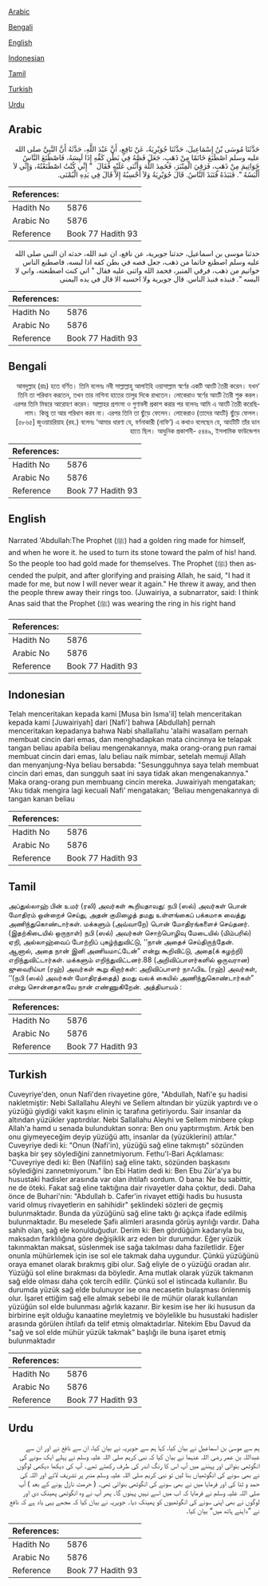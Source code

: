 [Arabic](#arabic)

[Bengali](#bengali)

[English](#english)

[Indonesian](#indonesian)

[Tamil](#tamil)

[Turkish](#turkish)

[Urdu](#urdu)

## Arabic


<div dir="rtl" lang="ar" style={{fontSize:'larger',backgroundColor:'#f8f9fa',padding:20}}>
حَدَّثَنَا مُوسَى بْنُ إِسْمَاعِيلَ، حَدَّثَنَا جُوَيْرِيَةُ، عَنْ نَافِعٍ، أَنَّ عَبْدَ اللَّهِ، حَدَّثَهُ أَنَّ النَّبِيَّ صلى الله عليه وسلم اصْطَنَعَ خَاتَمًا مِنْ ذَهَبٍ، جَعَلَ فَصَّهُ فِي بَطْنِ كَفِّهِ إِذَا لَبِسَهُ، فَاصْطَنَعَ النَّاسُ خَوَاتِيمَ مِنْ ذَهَبٍ، فَرَقِيَ الْمِنْبَرَ، فَحَمِدَ اللَّهَ وَأَثْنَى عَلَيْهِ فَقَالَ ‏ "‏ إِنِّي كُنْتُ اصْطَنَعْتُهُ، وَإِنِّي لاَ أَلْبَسُهُ ‏"‏‏.‏ فَنَبَذَهُ فَنَبَذَ النَّاسُ‏.‏ قَالَ جُوَيْرِيَةُ وَلاَ أَحْسِبُهُ إِلاَّ قَالَ فِي يَدِهِ الْيُمْنَى‏.‏
</div>
<div style={{backgroundColor:'#f8f9fa',padding:20, marginBottom: 10}}><table> <thead> <tr> <th>References:</th> <th></th> </tr> </thead> <tbody><tr><td>Hadith No</td><td>5876</td></tr><tr><td>Arabic No</td><td>5876</td></tr><tr><td>Reference</td><td>Book 77 Hadith 93</td></tr></tbody></table></div>


<div dir="rtl" lang="ar" style={{fontSize:'larger',backgroundColor:'#f8f9fa',padding:20}}>
حدثنا موسى بن اسماعيل، حدثنا جويرية، عن نافع، ان عبد الله، حدثه ان النبي صلى الله عليه وسلم اصطنع خاتما من ذهب، جعل فصه في بطن كفه اذا لبسه، فاصطنع الناس خواتيم من ذهب، فرقي المنبر، فحمد الله واثنى عليه فقال " اني كنت اصطنعته، واني لا البسه ". فنبذه فنبذ الناس. قال جويرية ولا احسبه الا قال في يده اليمنى
</div>
<div style={{backgroundColor:'#f8f9fa',padding:20, marginBottom: 10}}><table> <thead> <tr> <th>References:</th> <th></th> </tr> </thead> <tbody><tr><td>Hadith No</td><td>5876</td></tr><tr><td>Arabic No</td><td>5876</td></tr><tr><td>Reference</td><td>Book 77 Hadith 93</td></tr></tbody></table></div>

## Bengali


<div dir="rtl" lang="bn" style={{fontSize:'larger',backgroundColor:'#f8f9fa',padding:20}}>
‘আবদুল্লাহ (রাঃ) হতে বর্ণিত। তিনি বলেনঃ নবী সাল্লাল্লাহু আলাইহি ওয়াসাল্লাম স্বর্ণের একটি আংটি তৈরী করেন। যখন তিনি তা পরিধান করতেন, তখন তার নাগিনা হাতের তালুর দিকে রাখতেন। লোকেরাও স্বর্ণের আংটি তৈরী শুরু করল। এরপর তিনি মিম্বরে আরোহণ করেন। আল্লাহর প্রশংসা ও গুণাবলী প্রকাশ করার পর বলেনঃ আমি এ আংটি তৈরী করেছিলাম। কিন্তু তা আর পরিধান করব না। এরপর তিনি তা ছুঁড়ে ফেলেন। লোকেরাও (তাদের আংটি) ছুঁড়ে ফেলল। [৫৮৬৫] জুওয়ায়রিয়াহ (রহ.) বলেনঃ ‘আমার ধারণা যে, বর্ণনাকারী (নাফি‘) এ কথাও বলেছেন যে, আংটিটি তাঁর ডান হাতে ছিল। আধুনিক প্রকাশনী- ৫৪৪৯, ইসলামিক ফাউন্ডেশন
</div>
<div style={{backgroundColor:'#f8f9fa',padding:20, marginBottom: 10}}><table> <thead> <tr> <th>References:</th> <th></th> </tr> </thead> <tbody><tr><td>Hadith No</td><td>5876</td></tr><tr><td>Arabic No</td><td>5876</td></tr><tr><td>Reference</td><td>Book 77 Hadith 93</td></tr></tbody></table></div>

## English


<div dir="ltr" lang="en" style={{fontSize:'larger',backgroundColor:'#f8f9fa',padding:20}}>
Narrated 'Abdullah:The Prophet (ﷺ) had a golden ring made for himself, and when he wore it. he used to turn its stone toward the palm of his! hand. So the people too had gold made for themselves. The Prophet (ﷺ) then ascended the pulpit, and after glorifying and praising Allah, he said, "I had it made for me, but now I will never wear it again." He threw it away, and then the people threw away their rings too. (Juwairiya, a subnarrator, said: I think Anas said that the Prophet (ﷺ) was wearing the ring in his right hand
</div>
<div style={{backgroundColor:'#f8f9fa',padding:20, marginBottom: 10}}><table> <thead> <tr> <th>References:</th> <th></th> </tr> </thead> <tbody><tr><td>Hadith No</td><td>5876</td></tr><tr><td>Arabic No</td><td>5876</td></tr><tr><td>Reference</td><td>Book 77 Hadith 93</td></tr></tbody></table></div>

## Indonesian


<div dir="ltr" lang="id" style={{fontSize:'larger',backgroundColor:'#f8f9fa',padding:20}}>
Telah menceritakan kepada kami [Musa bin Isma'il] telah menceritakan kepada kami [Juwairiyah] dari [Nafi'] bahwa [Abdullah] pernah menceritakan kepadanya bahwa Nabi shallallahu 'alaihi wasallam pernah membuat cincin dari emas, dan menghadapkan mata cincinnya ke telapak tangan beliau apabila beliau mengenakannya, maka orang-orang pun ramai membuat cincin dari emas, lalu beliau naik mimbar, setelah memuji Allah dan menyanjung-Nya beliau bersabda: "Sesungguhnya saya telah membuat cincin dari emas, dan sungguh saat ini saya tidak akan mengenakannya." Maka orang-orang pun membuang cincin mereka. Juwairiyah mengatakan; 'Aku tidak mengira lagi kecuali Nafi' mengatakan; 'Beliau mengenakannya di tangan kanan beliau
</div>
<div style={{backgroundColor:'#f8f9fa',padding:20, marginBottom: 10}}><table> <thead> <tr> <th>References:</th> <th></th> </tr> </thead> <tbody><tr><td>Hadith No</td><td>5876</td></tr><tr><td>Arabic No</td><td>5876</td></tr><tr><td>Reference</td><td>Book 77 Hadith 93</td></tr></tbody></table></div>

## Tamil


<div dir="ltr" lang="ta" style={{fontSize:'larger',backgroundColor:'#f8f9fa',padding:20}}>
அப்துல்லாஹ் பின் உமர் (ரலி) அவர்கள் கூறியதாவது: நபி (ஸல்) அவர்கள் பொன் மோதிரம் ஒன்றைச் செய்து, அதன் குமிழைத் தமது உள்ளங்கைப் பக்கமாக வைத்து அணிந்துகொண்டார்கள். மக்களும் (அவ்வாறே) பொன் மோதிரங்களைச் செய்தனர். (இதற்கிடையில் ஒருநாள்) நபி (ஸல்) அவர்கள் சொற்பொழிவு மேடையில் (மிம்பரில்) ஏறி, அல்லாஹ்வைப் போற்றிப் புகழ்ந்துவிட்டு, ‘‘நான் அதைச் செய்திருந்தேன். ஆனால், அதை நான் இனி அணியமாட்டேன்” என்று கூறிவிட்டு, அதை(க் கழற்றி) எறிந்துவிட்டார்கள். மக்களும் எறிந்துவிட்டனர்.88 (அறிவிப்பாளர்களில் ஒருவரான) ஜுவைரிய்யா (ரஹ்) அவர்கள் கூறு கிறார்கள்: அறிவிப்பாளர் நாஃபிஉ (ரஹ்) அவர்கள், ‘‘(நபி (ஸல்) அவர்கள் மோதிரத்தைத்) தமது வலக் கையில் அணிந்துகொண்டார்கள்” என்று சொன்னதாகவே நான் எண்ணுகிறேன். அத்தியாயம் :
</div>
<div style={{backgroundColor:'#f8f9fa',padding:20, marginBottom: 10}}><table> <thead> <tr> <th>References:</th> <th></th> </tr> </thead> <tbody><tr><td>Hadith No</td><td>5876</td></tr><tr><td>Arabic No</td><td>5876</td></tr><tr><td>Reference</td><td>Book 77 Hadith 93</td></tr></tbody></table></div>

## Turkish


<div dir="ltr" lang="tr" style={{fontSize:'larger',backgroundColor:'#f8f9fa',padding:20}}>
Cuveyriye'den, onun Nafi'den rivayetine göre, "Abdullah, Nafi'e şu hadisi nakletmiştir: Nebi Sallallahu Aleyhi ve Sellem altından bir yüzük yaptırdı ve o yüzüğü giydiği vakit kaşını elinin iç tarafına getiriyordu. Sair insanlar da altından yüzükler yaptırdılar. Nebi Sallallahu Aleyhi ve Sellem minbere çıkıp Allah'a hamd u senada bulunduktan sonra: Ben onu yaptırmıştım. Artık ben onu giymeyeceğim deyip yüzüğü attı, insanlar da (yüzüklerini) attılar." Cuveyriye dedi ki: "Onun (Nafi'in), yüzüğü sağ eline takmıştı" sözünden başka bir şey söylediğini zannetmiyorum. Fethu'l-Bari Açıklaması: "Cuveyriye dedi ki: Ben (Nafilin) sağ eline taktı, sözünden başkasını söylediğini zannetmiyorum." İbn Ebi Hatim dedi ki: Ben Ebu Zür'a'ya bu husustaki hadisler arasında var olan ihtilafı sordum. O bana: Ne bu sabittir, ne de öteki. Fakat sağ eline taktığına dair rivayetler daha çoktur, dedi. Daha önce de Buhari'nin: "Abdullah b. Cafer'in rivayet ettiği hadis bu hususta varid olmuş rivayetlerin en sahihidir" şeklindeki sözleri de geçmiş bulunmaktadır. Bunda da yüzüğünü sağ eline taktı ğı açıkça ifade edilmiş bulunmaktadır. Bu meselede Şafiı alimleri arasında görüş ayrılığı vardır. Daha sahih olan, sağ ele konulduğudur. Derim ki: Ben gördüğüm kadarıyla bu, maksadın farklılığına göre değişiklik arz eden bir durumdur. Eğer yüzük takınmaktan maksat, süslenmek ise sağa takılması daha faziletlidir. Eğer onunla mühürlemek için ise sol ele takmak daha uygundur. Çünkü yüzüğünü oraya emanet olarak bırakmış gibi olur. Sağ eliyle de o yüzüğü oradan alır. Yüzüğü sol eline bırakması da böyledir. Ama mutlak olarak yüzük takmanın sağ elde olması daha çok tercih edilir. Çünkü sol el istincada kullanılır. Bu durumda yüzük sağ elde bulunuyor ise ona necasetin bulaşması önlenmiş olur. İşaret ettiğim sağ elle almak sebebi ile de mühür olarak kullanılan yüzüğün sol elde bulunması ağırlık kazanır. Bir kesim ise her iki hususun da birbirine eşit olduğu kanaatine meyletmiş ve böylelikle bu husustaki hadisler arasında görülen ihtilafı da telif etmiş olmaktadırlar. Nitekim Ebu Davud da "sağ ve sol elde mühür yüzük takmak" başlığı ile buna işaret etmiş bulunmaktadır
</div>
<div style={{backgroundColor:'#f8f9fa',padding:20, marginBottom: 10}}><table> <thead> <tr> <th>References:</th> <th></th> </tr> </thead> <tbody><tr><td>Hadith No</td><td>5876</td></tr><tr><td>Arabic No</td><td>5876</td></tr><tr><td>Reference</td><td>Book 77 Hadith 93</td></tr></tbody></table></div>

## Urdu


<div dir="rtl" lang="ur" style={{fontSize:'larger',backgroundColor:'#f8f9fa',padding:20}}>
ہم سے موسیٰ بن اسماعیل نے بیان کیا، کہا ہم سے جویریہ نے بیان کیا، ان سے نافع نے اور ان سے عبداللہ بن عمر رضی اللہ عنہما نے بیان کیا کہ نبی کریم صلی اللہ علیہ وسلم نے پہلے ایک سونے کی انگوٹھی بنوائی اور پہننے میں آپ اس کا رنگ اندر کی طرف رکھتے تھے۔ آپ کی دیکھا دیکھی لوگوں نے بھی سونے کی انگوٹھیاں بنا لیں تو نبی کریم صلی اللہ علیہ وسلم منبر پر تشریف لائے اور اللہ کی حمد و ثنا کی اور فرمایا میں نے بھی سونے کی انگوٹھی بنوائی تھی۔ ( حرمت نازل ہونے کے بعد ) آپ صلی اللہ علیہ وسلم نے فرمایا کہ اب میں اسے نہیں پہنوں گا۔ پھر آپ نے وہ انگوٹھی پھینک دی اور لوگوں نے بھی اپنی سونے کی انگوٹھیوں کو پھینک دیا۔ جویریہ نے بیان کیا کہ مجھے یہی یاد ہے کہ نافع نے ”داہنے ہاتھ میں“ بیان کیا۔
</div>
<div style={{backgroundColor:'#f8f9fa',padding:20, marginBottom: 10}}><table> <thead> <tr> <th>References:</th> <th></th> </tr> </thead> <tbody><tr><td>Hadith No</td><td>5876</td></tr><tr><td>Arabic No</td><td>5876</td></tr><tr><td>Reference</td><td>Book 77 Hadith 93</td></tr></tbody></table></div>